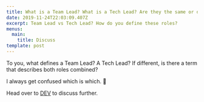 ```yaml
---
title: What is a Team Lead? What is a Tech Lead? Are they the same or different?
date: 2019-11-24T22:03:09.407Z
excerpt: Team Lead vs Tech Lead? How do you define these roles?
menus:
  main:
    title: Discuss
template: post
---
```

To you, what defines a Team Lead? A Tech Lead? If different, is there a term that describes both roles combined?

I always get confused which is which. 🤔

Head over to [DEV](https://dev.to/cristinaruth/discuss-what-is-a-team-lead-what-is-a-tech-lead-are-they-the-same-or-different-139i) to discuss further.
